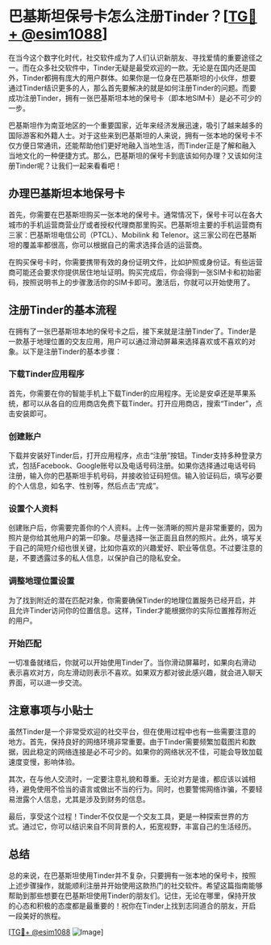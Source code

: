 # 巴基斯坦保号卡怎么注册Tinder？[[TG💪+ @esim1088](https://t.me/s/esim1088)]

在当今这个数字化时代，社交软件成为了人们认识新朋友、寻找爱情的重要途径之一。而在众多社交软件中，Tinder无疑是最受欢迎的一款。无论是在国内还是国外，Tinder都拥有庞大的用户群体。如果你是一位身在巴基斯坦的小伙伴，想要通过Tinder结识更多的人，那么首先要解决的就是如何注册Tinder的问题。而要成功注册Tinder，拥有一张巴基斯坦本地的保号卡（即本地SIM卡）是必不可少的一步。

巴基斯坦作为南亚地区的一个重要国家，近年来经济发展迅速，吸引了越来越多的国际游客和外籍人士。对于这些来到巴基斯坦的人来说，拥有一张本地的保号卡不仅方便日常通讯，还能帮助他们更好地融入当地生活，而Tinder正是了解和融入当地文化的一种便捷方式。那么，巴基斯坦的保号卡到底该如何办理？又该如何注册Tinder呢？让我们一起来看看吧！

## 办理巴基斯坦本地保号卡

首先，你需要在巴基斯坦购买一张本地的保号卡。通常情况下，保号卡可以在各大城市的手机运营商营业厅或者授权代理商那里购买。巴基斯坦主要的手机运营商有三家：巴基斯坦电信公司（PTCL）、Mobilink 和 Telenor。这三家公司在巴基斯坦的覆盖率都很高，你可以根据自己的需求选择合适的运营商。

在购买保号卡时，你需要携带有效的身份证明文件，比如护照或身份证。有些运营商可能还会要求你提供居住地址证明。购买完成后，你会得到一张SIM卡和初始密码，按照说明书上的步骤激活你的SIM卡即可。激活后，你就可以开始使用了。

## 注册Tinder的基本流程

在拥有了一张巴基斯坦本地的保号卡之后，接下来就是注册Tinder了。Tinder是一款基于地理位置的交友应用，用户可以通过滑动屏幕来选择喜欢或不喜欢的对象。以下是注册Tinder的基本步骤：

### 下载Tinder应用程序

首先，你需要在你的智能手机上下载Tinder的应用程序。无论是安卓还是苹果系统，都可以从各自的应用商店免费下载Tinder。打开应用商店，搜索“Tinder”，点击安装即可。

### 创建账户

下载并安装好Tinder后，打开应用程序，点击“注册”按钮。Tinder支持多种登录方式，包括Facebook、Google账号以及电话号码注册。如果你选择通过电话号码注册，输入你的巴基斯坦手机号码，并接收验证码短信。输入验证码后，填写必要的个人信息，如名字、性别等，然后点击“完成”。

### 设置个人资料

创建账户后，你需要完善你的个人资料。上传一张清晰的照片是非常重要的，因为照片是你给其他用户的第一印象。尽量选择一张正面且自然的照片。此外，填写关于自己的简短介绍也很关键，比如你喜欢的兴趣爱好、职业等信息。不过要注意的是，不要透露过多的私人信息，以保护自己的隐私安全。

### 调整地理位置设置

为了找到附近的潜在匹配对象，你需要确保Tinder的地理位置服务已经开启，并且允许Tinder访问你的位置信息。这样，Tinder才能根据你的实际位置推荐附近的用户。

### 开始匹配

一切准备就绪后，你就可以开始使用Tinder了。当你滑动屏幕时，如果向右滑动表示喜欢对方，向左滑动则表示不喜欢。如果双方都对彼此感兴趣，就会进入聊天界面，可以进一步交流。

## 注意事项与小贴士

虽然Tinder是一个非常受欢迎的社交平台，但在使用过程中也有一些需要注意的地方。首先，保持良好的网络环境非常重要。由于Tinder需要频繁加载图片和数据，因此稳定的网络连接是必不可少的。如果你的网络状况不佳，可能会导致加载速度变慢，影响体验。

其次，在与他人交流时，一定要注意礼貌和尊重。无论对方是谁，都应该以诚相待，避免使用不恰当的语言或做出不当的行为。同时，也要警惕网络诈骗，不要轻易泄露个人信息，尤其是涉及到财务的信息。

最后，享受这个过程！Tinder不仅仅是一个交友工具，更是一种探索世界的方式。通过它，你可以结识来自不同背景的人，拓宽视野，丰富自己的生活经历。

## 总结

总的来说，在巴基斯坦使用Tinder并不复杂，只要拥有一张本地的保号卡，按照上述步骤操作，就能顺利注册并开始使用这款热门的社交软件。希望这篇指南能够帮助到那些想要在巴基斯坦使用Tinder的朋友们。记住，无论在哪里，保持开放的心态和积极的态度都是最重要的！祝你在Tinder上找到志同道合的朋友，开启一段美好的旅程。

[[TG💪+ @esim1088](https://t.me/s/esim1088) ![Image](https://i.postimg.cc/4NQfJmqS/Snipaste-2025-05-13-00-14-12.png)]